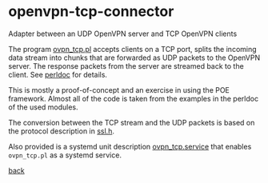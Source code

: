 # openvpn-tcp-connector
Adapter between an UDP OpenVPN server and TCP OpenVPN clients

The program [ovpn_tcp.pl](ovpn_tcp.pl) accepts clients on a TCP port, splits the incoming data stream into chunks that are
forwarded as UDP packets to the OpenVPN server.
The response packets from the server are streamed back to the client.
See [perldoc](ovpn_tcp.md) for details.

This is mostly a proof-of-concept and an exercise in using the POE framework.
Almost all of the code is taken from the examples in the perldoc of the used modules.

The conversion between the TCP stream and the UDP packets is based on the protocol description in
[ssl.h](https://sourceforge.net/p/openvpn/openvpn/ci/v2.1.4/tree/ssl.h "link to the sourceforge project").

Also provided is a systemd unit description [ovpn_tcp.service](ovpn_tcp.service) that enables `ovpn_tcp.pl` as a
systemd service.

[back](..)
